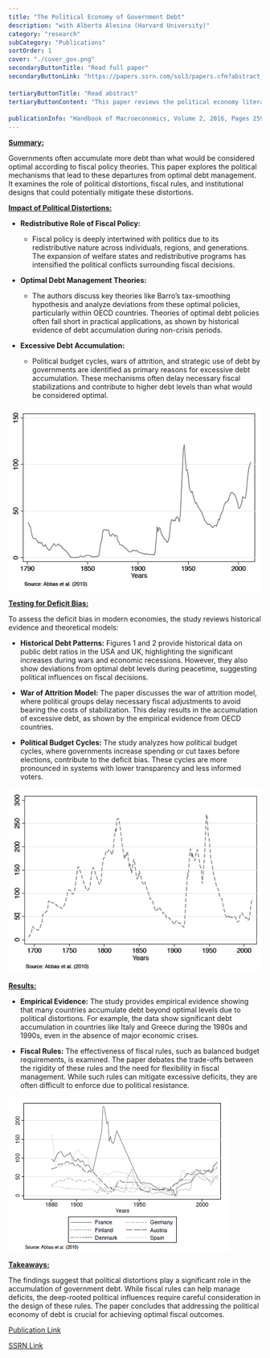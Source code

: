 ```yaml
---
title: "The Political Economy of Government Debt"
description: "with Alberto Alesina (Harvard University)"
category: "research"
subCategory: "Publications"
sortOrder: 1
cover: "./cover_gov.png"
secondaryButtonTitle: "Read full paper"
secondaryButtonLink: "https://papers.ssrn.com/sol3/papers.cfm?abstract_id=2706322"

tertiaryButtonTitle: "Read abstract"
tertiaryButtonContent: "This paper reviews the political economy literature on why governments often accumulate more debt than what would be considered optimal according to fiscal policy prescriptions. The focus is on understanding the political distortions that lead to these departures from optimal debt management, and the potential institutional designs that could moderate these tendencies."

publicationInfo: "Handbook of Macroeconomics, Volume 2, 2016, Pages 2599-2651"
---
```


**<u>Summary:</u>**

Governments often accumulate more debt than what would be considered optimal according to fiscal policy theories. This paper explores the political mechanisms that lead to these departures from optimal debt management. It examines the role of political distortions, fiscal rules, and institutional designs that could potentially mitigate these distortions.

**<u>Impact of Political Distortions:</u>**

- **Redistributive Role of Fiscal Policy:**

  - Fiscal policy is deeply intertwined with politics due to its redistributive nature across individuals, regions, and generations. The expansion of welfare states and redistributive programs has intensified the political conflicts surrounding fiscal decisions.

- **Optimal Debt Management Theories:**

  - The authors discuss key theories like Barro’s tax-smoothing hypothesis and analyze deviations from these optimal policies, particularly within OECD countries. Theories of optimal debt policies often fall short in practical applications, as shown by historical evidence of debt accumulation during non-crisis periods.

- **Excessive Debt Accumulation:**
  - Political budget cycles, wars of attrition, and strategic use of debt by governments are identified as primary reasons for excessive debt accumulation. These mechanisms often delay necessary fiscal stabilizations and contribute to higher debt levels than what would be considered optimal.

![Figure 1: Ratio of Public Debt to Trend Real GDP in the USA, 1790-2012](./pe_figure1.png)

**<u>Testing for Deficit Bias:</u>**

To assess the deficit bias in modern economies, the study reviews historical evidence and theoretical models:

- **Historical Debt Patterns:** Figures 1 and 2 provide historical data on public debt ratios in the USA and UK, highlighting the significant increases during wars and economic recessions. However, they also show deviations from optimal debt levels during peacetime, suggesting political influences on fiscal decisions.

- **War of Attrition Model:** The paper discusses the war of attrition model, where political groups delay necessary fiscal adjustments to avoid bearing the costs of stabilization. This delay results in the accumulation of excessive debt, as shown by the empirical evidence from OECD countries.

- **Political Budget Cycles:** The study analyzes how political budget cycles, where governments increase spending or cut taxes before elections, contribute to the deficit bias. These cycles are more pronounced in systems with lower transparency and less informed voters.

![Figure 2: HRatio of Public Debt to Trend Real GDP in the UK, 1692-2012](./pe_figure2.png)

**<u>Results:</u>**

- **Empirical Evidence:** The study provides empirical evidence showing that many countries accumulate debt beyond optimal levels due to political distortions. For example, the data show significant debt accumulation in countries like Italy and Greece during the 1980s and 1990s, even in the absence of major economic crises.

- **Fiscal Rules:** The effectiveness of fiscal rules, such as balanced budget requirements, is examined. The paper debates the trade-offs between the rigidity of these rules and the need for flexibility in fiscal management. While such rules can mitigate excessive deficits, they are often difficult to enforce due to political resistance.

![Figure 4: Low Debt Countries: Ratio of Public Debt to Trend Real GDP, 1880-2000](./pe_figure4.png)

**<u>Takeaways:</u>**

The findings suggest that political distortions play a significant role in the accumulation of government debt. While fiscal rules can help manage deficits, the deep-rooted political influences require careful consideration in the design of these rules. The paper concludes that addressing the political economy of debt is crucial for achieving optimal fiscal outcomes.

[Publication Link](https://www.sciencedirect.com/science/article/abs/pii/S157400481600015X)

[SSRN Link](https://papers.ssrn.com/sol3/papers.cfm?abstract_id=2706322)
